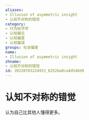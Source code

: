 ```yaml
---
aliases:
- Illusion of asymmetric insight
- 认知不对称的错觉
category:
- 行为经济学
- 认知偏见
- 认知偏差
- 认知偏误
groups: 社会偏差
name:
- Illusion of asymmetric insight
zhname:
- 认知不对称的错觉
id: 20220703224933_6252ba0ca4d548d9
---
```


# 认知不对称的错觉

认为自己比其他人懂得更多。
